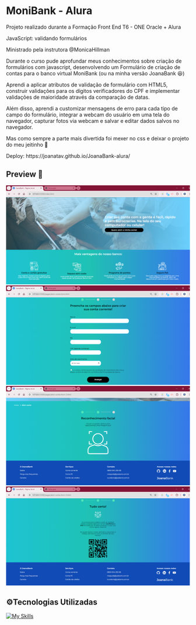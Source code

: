 <h1> MoniBank - Alura </h1>

Projeto realizado durante a Formação Front End T6 - ONE Oracle + Alura
<p>JavaScript: validando formulários</p>

Ministrado pela instrutora @MonicaHillman

Durante o curso pude aprofundar meus conhecimentos sobre criação de formulários com javascript, desenvolvendo um Formulário de criação de contas para o banco virtual MoniBank (ou na minha versão JoanaBank 😆)
<p>Aprendi a aplicar atributos de validação de formulário com HTML5, construir validações para os dígitos verificadores do CPF e implementar validações de maioridade através da comparação de datas. 

Além disso, aprendi a customizar mensagens de erro para cada tipo de campo do formulário, integrar a webcam do usuário em uma tela do navegador, capturar fotos via webcam e salvar e editar dados salvos no navegador.</p>

<p>Mas como sempre a parte mais divertida foi mexer no css e deixar o projeto do meu jeitinho 🎨 </p>

<p>Deploy: https://joanatav.github.io/JoanaBank-alura/ </p>

<h2>Preview 👀 </h2>

<img src="img/preview1.png">
<img src="img/preview2.png">
<img src="img/preview3.png">
<img src="img/preview4.png">


<h2>⚙️Tecnologias Utilizadas</h2>

[![My Skills](https://skillicons.dev/icons?i=html,js,css,vscode)](https://skillicons.dev)

